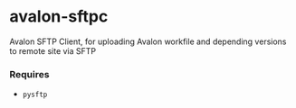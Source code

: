 # avalon-sftpc
Avalon SFTP Client, for uploading Avalon workfile and depending versions to remote site via SFTP

### Requires
* `pysftp`
